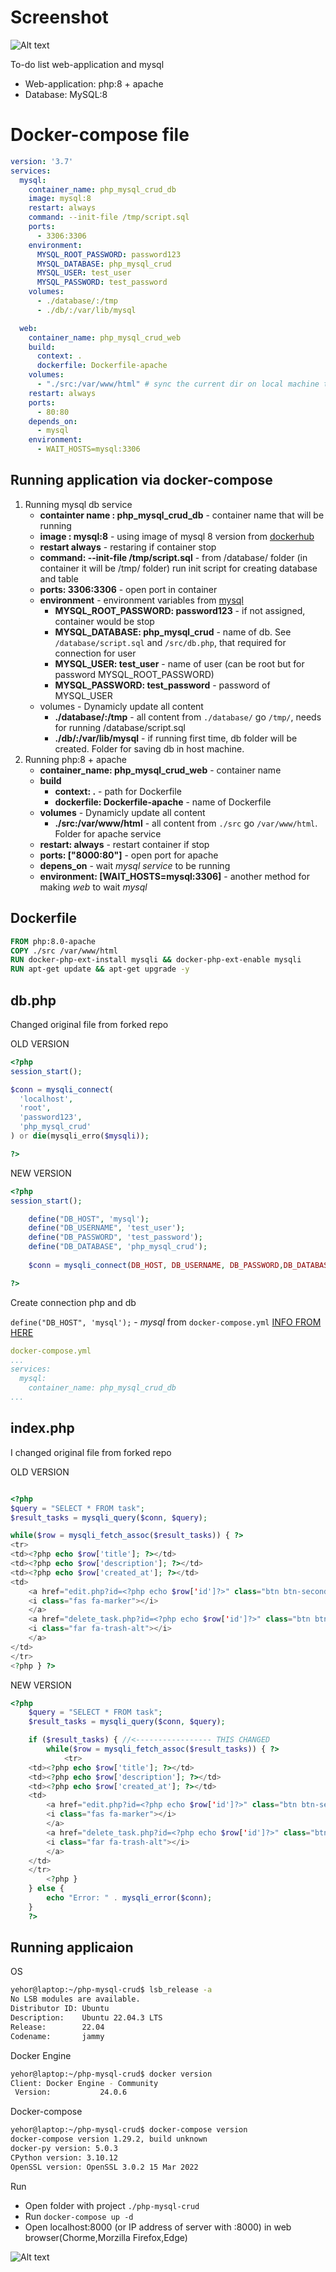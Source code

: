 # Screenshot
![Alt text](docs/image.png)

To-do list web-application and mysql

- Web-application: php:8 + apache
- Database: MySQL:8
# Docker-compose file
```yml
version: '3.7'
services:
  mysql: 
    container_name: php_mysql_crud_db
    image: mysql:8
    restart: always
    command: --init-file /tmp/script.sql
    ports:
      - 3306:3306
    environment:
      MYSQL_ROOT_PASSWORD: password123
      MYSQL_DATABASE: php_mysql_crud
      MYSQL_USER: test_user
      MYSQL_PASSWORD: test_password
    volumes:
      - ./database/:/tmp
      - ./db/:/var/lib/mysql

  web:
    container_name: php_mysql_crud_web
    build:
      context: .
      dockerfile: Dockerfile-apache
    volumes:
      - "./src:/var/www/html" # sync the current dir on local machine to the dir of container
    restart: always
    ports:
      - 80:80
    depends_on:
      - mysql
    environment:
      - WAIT_HOSTS=mysql:3306

```

## Running application via docker-compose
1. Running mysql db service
    - **containter name : php_mysql_crud_db** - container name that will be running
    - **image : mysql:8** - using image of mysql 8 version from [dockerhub](https://github.com/docker-library/mysql/tree/eb1850601849ef7ef77a23f017a20debc95d597c/8.0) 
    - **restart always** - restaring if container stop
    - **command: --init-file /tmp/script.sql** - from /database/ folder (in container it will be /tmp/ folder) run init script for creating database and table
    - **ports: 3306:3306** - open port in container 
    - **environment** - environment variables from [mysql](https://hub.docker.com/_/mysql#:~:text=tag%20%2D%2Dverbose%20%2D%2Dhelp-,Environment%20Variables,-When%20you%20start) 
        -    **MYSQL_ROOT_PASSWORD: password123** - if not assigned, container would be stop
        -    **MYSQL_DATABASE: php_mysql_crud** - name of db. See ``/database/script.sql`` and ``/src/db.php``, that required for connection for user
        -    **MYSQL_USER: test_user** - name of user (can be root but for password MYSQL_ROOT_PASSWORD)
        -    **MYSQL_PASSWORD: test_password** - password of MYSQL_USER
    - volumes - Dynamicly update all content
        - **./database/:/tmp**  -   all content from ``./database/`` go ``/tmp/``, needs for running /database/script.sql
        - **./db/:/var/lib/mysql** -    if running first time, db folder will be created. Folder for saving db in host machine.
2. Running php:8 + apache
    - **container_name: php_mysql_crud_web** - container name
    - **build**
        -   **context: .**  - path for Dockerfile
        -   **dockerfile: Dockerfile-apache** - name of Dockerfile
    - **volumes** - Dynamicly update all content
        -  **./src:/var/www/html** - all content from ``./src`` go ``/var/www/html``. Folder for apache service
    - **restart: always** - restart container if stop
    - **ports: ["8000:80"]**  - open port for apache
    - **depens_on** - wait *mysql* *service* to be running
    - **environment: [WAIT_HOSTS=mysql:3306]** - another method for making *web* to wait *mysql*

## Dockerfile

```dockerfile
FROM php:8.0-apache
COPY ./src /var/www/html
RUN docker-php-ext-install mysqli && docker-php-ext-enable mysqli
RUN apt-get update && apt-get upgrade -y
```

## db.php
Changed original file from forked repo

OLD VERSION
```php
<?php
session_start();

$conn = mysqli_connect(
  'localhost',
  'root',
  'password123',
  'php_mysql_crud'
) or die(mysqli_erro($mysqli));

?>
```

NEW VERSION
```php
<?php
session_start();

    define("DB_HOST", 'mysql');
    define("DB_USERNAME", 'test_user');
    define("DB_PASSWORD", 'test_password');
    define("DB_DATABASE", 'php_mysql_crud');
 
    $conn = mysqli_connect(DB_HOST, DB_USERNAME, DB_PASSWORD,DB_DATABASE) or die();

?>
```
Create connection php and db

```define("DB_HOST", 'mysql');``` - *mysql* from `docker-compose.yml` [INFO FROM HERE](https://stackoverflow.com/questions/62489315/two-docker-containers-cannot-communicate)

```yml
docker-compose.yml
...
services:
  mysql: 
    container_name: php_mysql_crud_db
...
```

## index.php

I changed original file from forked repo 

OLD VERSION
```php

<?php
$query = "SELECT * FROM task";
$result_tasks = mysqli_query($conn, $query);    

while($row = mysqli_fetch_assoc($result_tasks)) { ?>
<tr>
<td><?php echo $row['title']; ?></td>
<td><?php echo $row['description']; ?></td>
<td><?php echo $row['created_at']; ?></td>
<td>
    <a href="edit.php?id=<?php echo $row['id']?>" class="btn btn-secondary">
    <i class="fas fa-marker"></i>
    </a>
    <a href="delete_task.php?id=<?php echo $row['id']?>" class="btn btn-danger">
    <i class="far fa-trash-alt"></i>
    </a>
</td>
</tr>
<?php } ?>
```

NEW VERSION
```PHP
<?php
    $query = "SELECT * FROM task";
    $result_tasks = mysqli_query($conn, $query);

    if ($result_tasks) { //<----------------- THIS CHANGED
        while($row = mysqli_fetch_assoc($result_tasks)) { ?>
            <tr>
    <td><?php echo $row['title']; ?></td>
    <td><?php echo $row['description']; ?></td>
    <td><?php echo $row['created_at']; ?></td>
    <td>
        <a href="edit.php?id=<?php echo $row['id']?>" class="btn btn-secondary">
        <i class="fas fa-marker"></i>
        </a>
        <a href="delete_task.php?id=<?php echo $row['id']?>" class="btn btn-danger">
        <i class="far fa-trash-alt"></i>
        </a>
    </td>
    </tr>
        <?php }
    } else {
        echo "Error: " . mysqli_error($conn);
    }
    ?>
```

## Running applicaion

OS 
```bash
yehor@laptop:~/php-mysql-crud$ lsb_release -a
No LSB modules are available.
Distributor ID: Ubuntu
Description:    Ubuntu 22.04.3 LTS
Release:        22.04
Codename:       jammy
```

Docker Engine
```bash
yehor@laptop:~/php-mysql-crud$ docker version
Client: Docker Engine - Community
 Version:           24.0.6
```

Docker-compose 
```bash
yehor@laptop:~/php-mysql-crud$ docker-compose version
docker-compose version 1.29.2, build unknown
docker-py version: 5.0.3
CPython version: 3.10.12
OpenSSL version: OpenSSL 3.0.2 15 Mar 2022
```
Run
- Open folder with project `./php-mysql-crud`
- Run ``` docker-compose up -d ```
- Open localhost:8000 (or IP address of server with :8000) in web browser(Chorme,Morzilla Firefox,Edge)

![Alt text](docs/image2.png)
